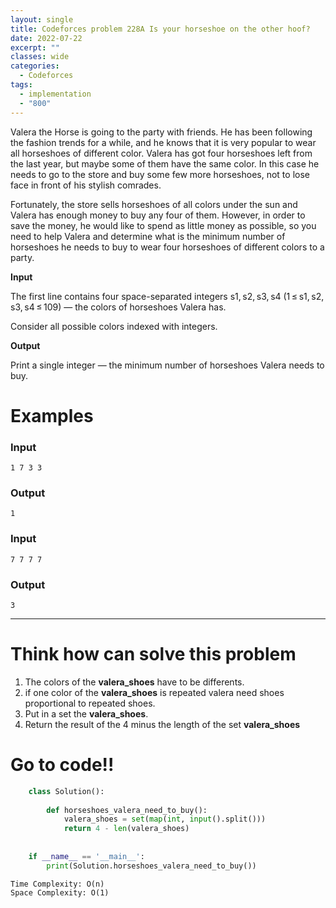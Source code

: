 ```yaml
---
layout: single
title: Codeforces problem 228A Is your horseshoe on the other hoof?
date: 2022-07-22
excerpt: ""
classes: wide
categories:
  - Codeforces
tags:
  - implementation
  - "800"
---
```


Valera the Horse is going to the party with friends. He has been following the fashion trends for a while, and he knows that it is very popular to wear all horseshoes of different color. Valera has got four horseshoes left from the last year, but maybe some of them have the same color. In this case he needs to go to the store and buy some few more horseshoes, not to lose face in front of his stylish comrades.

Fortunately, the store sells horseshoes of all colors under the sun and Valera has enough money to buy any four of them. However, in order to save the money, he would like to spend as little money as possible, so you need to help Valera and determine what is the minimum number of horseshoes he needs to buy to wear four horseshoes of different colors to a party.

**Input**

The first line contains four space-separated integers s1, s2, s3, s4 (1 ≤ s1, s2, s3, s4 ≤ 109) — the colors of horseshoes Valera has.

Consider all possible colors indexed with integers.

**Output**

Print a single integer — the minimum number of horseshoes Valera needs to buy.


# Examples

### **Input**
```
1 7 3 3
```
### **Output**
```
1
```
### **Input**
```
7 7 7 7
```
### **Output**
```
3
```

---

# Think how can solve this problem
1. The colors of the **valera_shoes** have to be differents.
2. if one color of the **valera_shoes** is repeated valera need shoes proportional to repeated shoes.
3. Put in a set the **valera_shoes**.
4. Return the result of the 4 minus the length of the set **valera_shoes**

    
# Go to code!!

```python
    class Solution():
     
        def horseshoes_valera_need_to_buy():
            valera_shoes = set(map(int, input().split()))
            return 4 - len(valera_shoes)
     
     
    if __name__ == '__main__':
        print(Solution.horseshoes_valera_need_to_buy())
```
```
Time Complexity: O(n)
Space Complexity: O(1)
```
